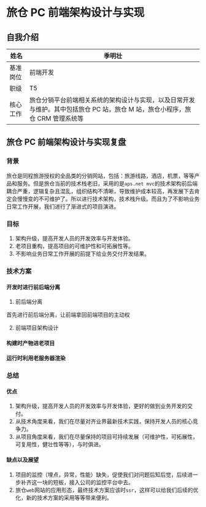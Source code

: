 # 旅仓 PC 前端架构设计与实现

## 自我介绍

| 姓名     | 季明壮                                                                                                                       |
| -------- | ---------------------------------------------------------------------------------------------------------------------------- |
| 基准岗位 | 前端开发                                                                                                                     |
| 职级     | T5                                                                                                                           |
| 核心工作 | 旅仓分销平台前端相关系统的架构设计与实现，以及日常开发与维护。其中包括旅仓 PC 站，旅仓 M 站，旅仓小程序，旅仓 CRM 管理系统等 |

## 旅仓 PC 前端架构设计与实现复盘

### 背景

旅仓是同程旅游授权的全品类的分销网站，包括：旅游线路，酒店，机票，等等产品和服务。但是旅仓当前的技术栈老旧，采用的是`aps.net mvc`的技术架构前后端耦合严重，逻辑复杂且混乱，组织结构不清晰，导致维护成本较高，再发展下去肯定会慢慢变的不可维护了。所以进行技术架构，技术栈升级。而且为了不影响业务日常工作开展，我们进行了渐进式的项目演进。

### 目标

1. 架构升级，提高开发人员的开发效率与开发体验。
2. 老项目重构，提高项目的可维护性和可拓展性等。
3. 不影响业务日常工作开展的前提下给业务交付开发结果。

### 技术方案

#### 开发时进行前后端分离

1. 前后端分离

首先进行前后端分离，让前端拿回前端项目的主动权

2. 前端项目架构设计

#### 构建时产物进老项目

#### 运行时利用老服务器渲染

### 总结

#### 优点

1. 架构升级，提高开发人员的开发效率与开发体验，更好的做到业务开发的交付。
2. 从技术角度来看，我们在尽量对齐业界最新技术实践，保持开发人员的核心竞争力。
3. 从项目角度来看，我们在尽量保持的项目可持续发展（可维护性，可拓展性，可复用性，健壮性等等），与时俱进。

#### 缺点以及展望

1. 项目的监控（埋点，异常，性能）缺失，促使我们对问题后知后觉，后续进一步补齐这一块的短板，接入公司的监控平台中去。
2. 旅仓`web`网站的应用形态，最终技术方案应该时`ssr`，这样可以给我们后续的优化，新的技术方案的采用等等带来便利。
